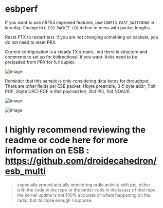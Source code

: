 # esbperf

If you want to use nRF54 improved features, use `CONFIG_FAST_SWITCHING` in kconfig.
Change `MAX_ESB_PACKET_LEN` define to mess with packet lengths.

Reset PTX to restart test. If you are not changing something w/ packets, you do not need to reset PRX.

Current configuration is a steady TX stream.. but there is structure and comments to set up for bidirectional, if you want. Acks need to be preloaded from PRX for full duplex.

![image](https://github.com/user-attachments/assets/384f1942-7833-43b1-93d1-56d545133e48)


Reminder that this sample is only considering data bytes for throughput. There are other fields per ESB packet. (1byte preamble, 3-5 byte addr, 11bit PCF, 2byte CRC)
PCF is 8bit payload len, 2bit PID, 1bit NOACK.

![image](https://github.com/user-attachments/assets/83229356-eb50-49b6-bf0d-a7a749328a3b)

![image](https://github.com/user-attachments/assets/66cbf06a-0653-4053-8c7a-e5abc6083c14)


# I highly recommend reviewing the readme or code here for more information on ESB : https://github.com/droidecahedron/esb_multi
> especially around actually monitoring radio activity with ppi, either with the code in the repo or the better code in the issues of that repo. the kernel uptime is not 100% accurate of whats happening on the radio, but its close enough I suppose.
